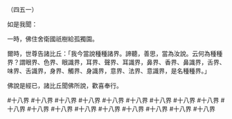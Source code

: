 （四五一）

如是我聞：

一時，佛住舍衛國祇樹給孤獨園。

爾時，世尊告諸比丘：「我今當說種種諸界。諦聽，善思，當為汝說。云何為種種界？謂眼界、色界、眼識界，耳界、聲界、耳識界，鼻界、香界、鼻識界，舌界、味界、舌識界，身界、觸界、身識界，意界、法界、意識界，是名種種界。」

佛說是經已，諸比丘聞佛所說，歡喜奉行。



#十八界
#十八界
#十八界
#十八界
#十八界
#十八界
#十八界
#十八界
#十八界
#十八界
#十八界
#十八界
#十八界
#十八界
#十八界
#十八界
#十八界
#十八界
